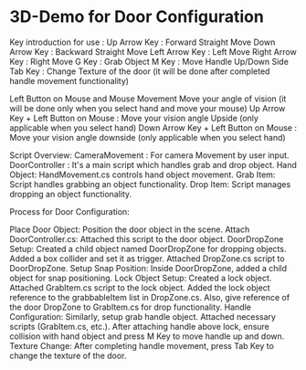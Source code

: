 # 3D-Demo for Door Configuration
Key introduction for use : 
Up Arrow Key : Forward Straight Move
Down Arrow Key : Backward Straight Move
Left Arrow Key : Left Move
Right Arrow Key : Right Move
G Key : Grab Object
M Key : Move Handle Up/Down Side
Tab Key : Change Texture of the door (it will be done
after completed handle movement
functionality)

Left Button on Mouse and Mouse Movement Move your angle of vision (it will be done only
when you select hand and move your mouse)
Up Arrow Key + Left Button on Mouse : Move your vision angle Upside (only
applicable when you select hand)
Down Arrow Key + Left Button on Mouse : Move your vision angle downside (only
applicable when you select hand)

Script Overview:
CameraMovement : For camera Movement by user input.
DoorController : It's a main script which handles grab and drop object.
Hand Object: HandMovement.cs controls hand object movement.
Grab Item: Script handles grabbing an object functionality.
Drop Item: Script manages dropping an object functionality.

Process for Door Configuration:

Place Door Object: Position the door object in the scene.
Attach DoorController.cs: Attached this script to the door object.
DoorDropZone Setup:
Created a child object named DoorDropZone for dropping objects.
Added a box collider and set it as trigger.
Attached DropZone.cs script to DoorDropZone.
Setup Snap Position:
Inside DoorDropZone, added a child object for snap positioning.
Lock Object Setup:
Created a lock object.
Attached GrabItem.cs script to the lock object.
Added the lock object reference to the grabbableItem list in DropZone.cs.
Also, give reference of the door DropZone to GrabItem.cs for drop functionality.
Handle Configuration:
Similarly, setup grab handle object.
Attached necessary scripts (GrabItem.cs, etc.).
After attaching handle above lock, ensure collision with hand object and press M Key to move handle up and down.
Texture Change:
After completing handle movement, press Tab Key to change the texture of the door.
